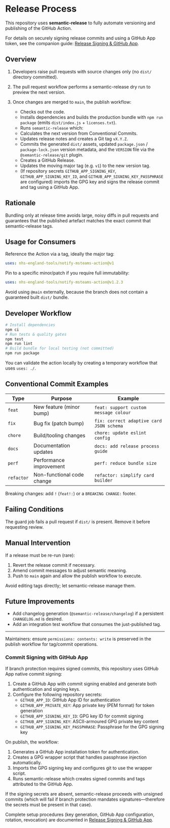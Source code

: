 # Release Process

This repository uses **semantic-release** to fully automate versioning and publishing of the GitHub Action.

For details on securely signing release commits and using a GitHub App token, see the companion guide: [Release Signing & GitHub App](./Release_Signing_and_GitHub_App.md).

## Overview

1. Developers raise pull requests with source changes only (no `dist/` directory committed).
2. The pull request workflow performs a semantic-release dry run to preview the next version.
3. Once changes are merged to `main`, the publish workflow:

   - Checks out the code.
   - Installs dependencies and builds the production bundle with `npm run package` (emits `dist/index.js` + `licenses.txt`).
   - Runs `semantic-release` which:
   - Calculates the next version from Conventional Commits.
   - Updates release notes and creates a Git tag `vX.Y.Z`.
   - Commits the generated `dist/` assets, updated `package.json` / `package-lock.json` version metadata, and the `VERSION` file via the `@semantic-release/git` plugin.
   - Creates a GitHub Release.
   - Updates the moving major tag (e.g. `v1`) to the new version tag.
   - (If repository secrets `GITHUB_APP_SIGNING_KEY`, `GITHUB_APP_SIGNING_KEY_ID`, and `GITHUB_APP_SIGNING_KEY_PASSPHRASE` are configured) imports the GPG key and signs the release commit and tag using a GitHub App.

## Rationale

Bundling only at release time avoids large, noisy diffs in pull requests and guarantees that the published artefact matches the exact commit that semantic-release tags.

## Usage for Consumers

Reference the Action via a tag, ideally the major tag:

```yaml
uses: nhs-england-tools/notify-msteams-action@v1
```

Pin to a specific minor/patch if you require full immutability:

```yaml
uses: nhs-england-tools/notify-msteams-action@v1.2.3
```

Avoid using `@main` externally, because the branch does not contain a guaranteed built `dist/` bundle.

## Developer Workflow

```bash
# Install dependencies
npm ci
# Run tests & quality gates
npm test
npm run lint
# Build bundle for local testing (not committed)
npm run package
```

You can validate the action locally by creating a temporary workflow that uses `uses: ./`.

## Conventional Commit Examples

| Type  | Purpose                                | Example                                        |
|-------|-----------------------------------------|------------------------------------------------|
| `feat`  | New feature (minor bump)                | `feat: support custom message colour`          |
| `fix`   | Bug fix (patch bump)                    | `fix: correct adaptive card JSON schema`       |
| `chore` | Build/tooling changes                   | `chore: update eslint config`                  |
| `docs`  | Documentation updates                   | `docs: add release process guide`              |
| `perf`  | Performance improvement                 | `perf: reduce bundle size`                     |
| `refactor` | Non-functional code change           | `refactor: simplify card builder`              |

Breaking changes: add `!` (`feat!:`) or a `BREAKING CHANGE:` footer.

## Failing Conditions

The guard job fails a pull request if `dist/` is present. Remove it before requesting review.

## Manual Intervention

If a release must be re-run (rare):

1. Revert the release commit if necessary.
2. Amend commit messages to adjust semantic meaning.
3. Push to `main` again and allow the publish workflow to execute.

Avoid editing tags directly; let semantic-release manage them.

## Future Improvements

- Add changelog generation (`@semantic-release/changelog`) if a persistent `CHANGELOG.md` is desired.
- Add an integration test workflow that consumes the just-published tag.

---
Maintainers: ensure `permissions: contents: write` is preserved in the publish workflow for tag/commit operations.

### Commit Signing with GitHub App

If branch protection requires signed commits, this repository uses GitHub App native commit signing:

1. Create a GitHub App with commit signing enabled and generate both authentication and signing keys.
2. Configure the following repository secrets:
   - `GITHUB_APP_ID`: GitHub App ID for authentication
   - `GITHUB_APP_PRIVATE_KEY`: App private key (PEM format) for token generation
   - `GITHUB_APP_SIGNING_KEY_ID`: GPG key ID for commit signing
   - `GITHUB_APP_SIGNING_KEY`: ASCII-armoured GPG private key content
   - `GITHUB_APP_SIGNING_KEY_PASSPHRASE`: Passphrase for the GPG signing key

On publish, the workflow:

1. Generates a GitHub App installation token for authentication.
2. Creates a GPG wrapper script that handles passphrase injection automatically.
3. Imports the GPG signing key and configures git to use the wrapper script.
4. Runs semantic-release which creates signed commits and tags attributed to the GitHub App.

If the signing secrets are absent, semantic-release proceeds with unsigned commits (which will fail if branch protection mandates signatures—therefore the secrets must be present in that case).

Complete setup procedures (key generation, GitHub App configuration, rotation, revocation) are documented in [Release Signing & GitHub App](./Release_Signing_and_GitHub_App.md).

